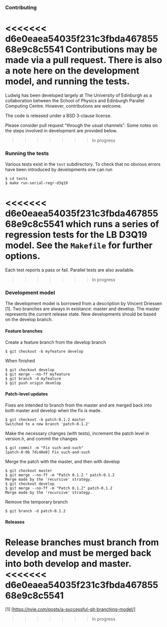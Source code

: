 
### Contributing

<<<<<<< d6e0eaea54035f231c3fbda46785568e9c8c5541
Contributions may be made via a pull request. There is also a note
here on the development model, and running the tests.
=======
Ludwig has been developed largely at The University of Edinburgh as
a collaboration between the School of Physics and Edinburgh Parallel
Computing Centre. However, contributions are welcome.

The code is released under a BSD 3-clause license.

Please consider pull request "through the usual channels". Some notes
on the steps involved in development are provided below.
>>>>>>> In progress

### Running the tests

Various tests exist in the `test` subdirectory. To check that no
obvious errors have been introduced by developments one can run
```
$ cd tests
$ make run-serial-regr-d3q19
```
<<<<<<< d6e0eaea54035f231c3fbda46785568e9c8c5541
which runs a series of regression tests for the LB D3Q19 model.
See the `Makefile` for further options.
=======
Each test reports a pass or fail. Parallel tests are also available.

>>>>>>> In progress

### Development model

The development model is borrowed from a description by Vincent Driessen
\[1\]. Two branches are always in existance: master and develop. The
master represents the current release state. New developments should be
based on the develop branch.

#### Feature branches

Create a feature branch from the develop branch
```
$ git checkout -b myfeature develop
```

When finished
```
$ git checkout develop
$ git merge --no-ff myfeature
$ git branch -d myfeature
$ git push origin develop
```

#### Patch-level updates

Fixes are intended to branch from the master and are merged back into
both master and develop when the fix is made.

```
$ git checkout -b patch-0.1.2 master
Switched to a new branch 'patch-0.1.2'
```
Make the necessary changes (with tests), increment the patch level in
version.h, and commit the changes
```
$ git commit -m "Fix such-and-such"
[patch-8-06 7dc40e0] Fix such-and-such
```

Merge the patch with the master, and then with develop
```
$ git checkout master
$ git merge --no-ff -m "Patch 0.1.2 " patch-0.1.2
Merge made by the 'recursive' strategy.
$ git checkout develop
$ git merge --no-ff -m "Patch 0.1.2" patch-0.1.2
Merge made by the 'recursive' strategy.
```

Remove the temporary branch
```
$ git branch -d patch-0.1.2
```

#### Releases

Release branches must branch from develop and must be merged back into both
develop and master.
<<<<<<< d6e0eaea54035f231c3fbda46785568e9c8c5541
=======


\[1\] [https://nvie.com/posts/a-successful-git-branching-model/]
>>>>>>> In progress
